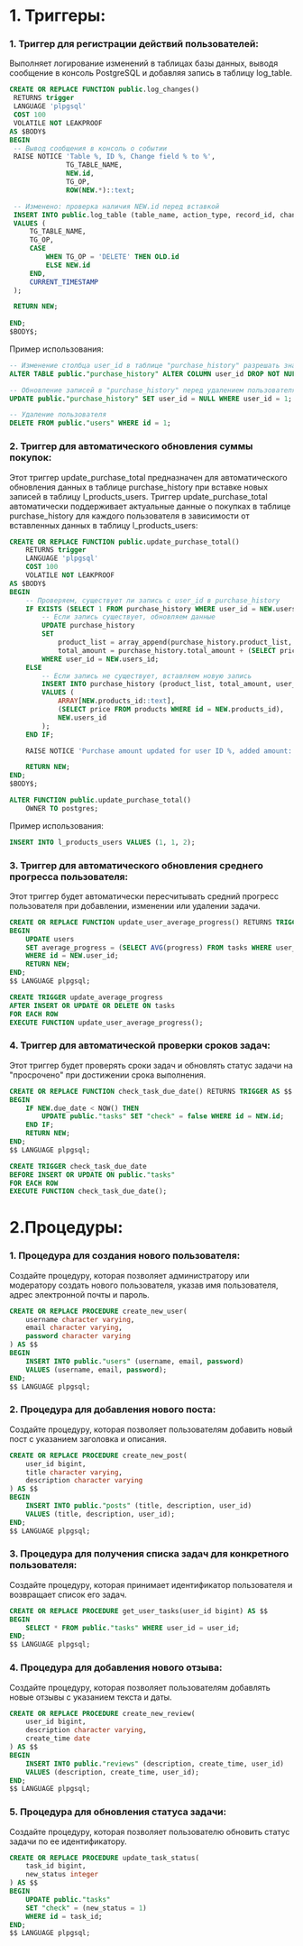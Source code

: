 # 1. Триггеры:

### 1. **Триггер для регистрации действий пользователей:**

   Выполняет логирование изменений в таблицах базы данных, выводя сообщение в консоль PostgreSQL и добавляя запись в таблицу log_table. 

   ```sql
CREATE OR REPLACE FUNCTION public.log_changes()
    RETURNS trigger
    LANGUAGE 'plpgsql'
    COST 100
    VOLATILE NOT LEAKPROOF
AS $BODY$
BEGIN
    -- Вывод сообщения в консоль о событии
    RAISE NOTICE 'Table %, ID %, Change field % to %', 
                 TG_TABLE_NAME, 
                 NEW.id, 
                 TG_OP, 
                 ROW(NEW.*)::text;

    -- Изменено: проверка наличия NEW.id перед вставкой
    INSERT INTO public.log_table (table_name, action_type, record_id, change_time)
    VALUES (
        TG_TABLE_NAME,
        TG_OP,
        CASE 
            WHEN TG_OP = 'DELETE' THEN OLD.id
            ELSE NEW.id
        END,
        CURRENT_TIMESTAMP
    );

    RETURN NEW;
	
END;
$BODY$;
   ```

Пример использования:

```sql
-- Изменение столбца user_id в таблице "purchase_history" разрешать значение NULL
ALTER TABLE public."purchase_history" ALTER COLUMN user_id DROP NOT NULL;

-- Обновление записей в "purchase_history" перед удалением пользователя
UPDATE public."purchase_history" SET user_id = NULL WHERE user_id = 1;

-- Удаление пользователя
DELETE FROM public."users" WHERE id = 1;
```

### 2. **Триггер для автоматического обновления суммы покупок:**

   Этот триггер update_purchase_total предназначен для автоматического обновления данных в таблице purchase_history при вставке новых записей в таблицу l_products_users.  Триггер update_purchase_total автоматически поддерживает актуальные данные о покупках в таблице purchase_history для каждого пользователя в зависимости от вставленных данных в таблицу l_products_users:

   ```sql
   CREATE OR REPLACE FUNCTION public.update_purchase_total()
       RETURNS trigger
       LANGUAGE 'plpgsql'
       COST 100
       VOLATILE NOT LEAKPROOF
   AS $BODY$
   BEGIN
       -- Проверяем, существует ли запись с user_id в purchase_history
       IF EXISTS (SELECT 1 FROM purchase_history WHERE user_id = NEW.users_id) THEN
           -- Если запись существует, обновляем данные
           UPDATE purchase_history
           SET 
               product_list = array_append(purchase_history.product_list, NEW.products_id::text),
               total_amount = purchase_history.total_amount + (SELECT price FROM products WHERE id = NEW.products_id)
           WHERE user_id = NEW.users_id;
       ELSE
           -- Если запись не существует, вставляем новую запись
           INSERT INTO purchase_history (product_list, total_amount, user_id)
           VALUES (
               ARRAY[NEW.products_id::text],
               (SELECT price FROM products WHERE id = NEW.products_id),
               NEW.users_id
           );
       END IF;
   
       RAISE NOTICE 'Purchase amount updated for user ID %, added amount: %', NEW.users_id, (SELECT price FROM products WHERE id = NEW.products_id);
   
       RETURN NEW;
   END;
   $BODY$;
   
   ALTER FUNCTION public.update_purchase_total()
       OWNER TO postgres;
   ```

   Пример использования:
   ```sql
   INSERT INTO l_products_users VALUES (1, 1, 2);
   ```

### 3. **Триггер для автоматического обновления среднего прогресса пользователя:**

   Этот триггер будет автоматически пересчитывать средний прогресс пользователя при добавлении, изменении или удалении задачи.

   ```sql
   CREATE OR REPLACE FUNCTION update_user_average_progress() RETURNS TRIGGER AS $$
   BEGIN
       UPDATE users
       SET average_progress = (SELECT AVG(progress) FROM tasks WHERE user_id = NEW.user_id)
       WHERE id = NEW.user_id;
       RETURN NEW;
   END;
   $$ LANGUAGE plpgsql;

   CREATE TRIGGER update_average_progress
   AFTER INSERT OR UPDATE OR DELETE ON tasks
   FOR EACH ROW
   EXECUTE FUNCTION update_user_average_progress();
   ```

### 4. **Триггер для автоматической проверки сроков задач:**

   Этот триггер будет проверять сроки задач и обновлять статус задачи на "просрочено" при достижении срока выполнения.

   ```sql
   CREATE OR REPLACE FUNCTION check_task_due_date() RETURNS TRIGGER AS $$
   BEGIN
       IF NEW.due_date < NOW() THEN
           UPDATE public."tasks" SET "check" = false WHERE id = NEW.id;
       END IF;
       RETURN NEW;
   END;
   $$ LANGUAGE plpgsql;

   CREATE TRIGGER check_task_due_date
   BEFORE INSERT OR UPDATE ON public."tasks"
   FOR EACH ROW
   EXECUTE FUNCTION check_task_due_date();
   ```

# 2.Процедуры:

### 1. **Процедура для создания нового пользователя:**

   Создайте процедуру, которая позволяет администратору или модератору создать нового пользователя, указав имя пользователя, адрес электронной почты и пароль.

   ```sql
   CREATE OR REPLACE PROCEDURE create_new_user(
       username character varying,
       email character varying,
       password character varying
   ) AS $$
   BEGIN
       INSERT INTO public."users" (username, email, password)
       VALUES (username, email, password);
   END;
   $$ LANGUAGE plpgsql;
   ```

### 2. **Процедура для добавления нового поста:**

   Создайте процедуру, которая позволяет пользователям добавить новый пост с указанием заголовка и описания.

   ```sql
   CREATE OR REPLACE PROCEDURE create_new_post(
       user_id bigint,
       title character varying,
       description character varying
   ) AS $$
   BEGIN
       INSERT INTO public."posts" (title, description, user_id)
       VALUES (title, description, user_id);
   END;
   $$ LANGUAGE plpgsql;
   ```

### 3. **Процедура для получения списка задач для конкретного пользователя:**

   Создайте процедуру, которая принимает идентификатор пользователя и возвращает список его задач.

   ```sql
   CREATE OR REPLACE PROCEDURE get_user_tasks(user_id bigint) AS $$
   BEGIN
       SELECT * FROM public."tasks" WHERE user_id = user_id;
   END;
   $$ LANGUAGE plpgsql;
   ```

### 4. **Процедура для добавления нового отзыва:**

   Создайте процедуру, которая позволяет пользователям добавлять новые отзывы с указанием текста и даты.

   ```sql
   CREATE OR REPLACE PROCEDURE create_new_review(
       user_id bigint,
       description character varying,
       create_time date
   ) AS $$
   BEGIN
       INSERT INTO public."reviews" (description, create_time, user_id)
       VALUES (description, create_time, user_id);
   END;
   $$ LANGUAGE plpgsql;
   ```

### 5. **Процедура для обновления статуса задачи:**

   Создайте процедуру, которая позволяет пользователю обновить статус задачи по ее идентификатору.

   ```sql
   CREATE OR REPLACE PROCEDURE update_task_status(
       task_id bigint,
       new_status integer
   ) AS $$
   BEGIN
       UPDATE public."tasks"
       SET "check" = (new_status = 1)
       WHERE id = task_id;
   END;
   $$ LANGUAGE plpgsql;
   ```
